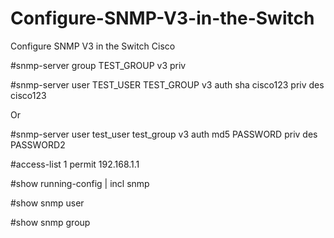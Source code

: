# Configure-SNMP-V3-in-the-Switch
Configure SNMP V3 in the Switch Cisco

#snmp-server group TEST_GROUP v3 priv

#snmp-server user TEST_USER TEST_GROUP v3 auth sha cisco123 priv des cisco123

Or

#snmp-server user test_user test_group v3 auth md5 PASSWORD priv des PASSWORD2


#access-list 1 permit 192.168.1.1

#show running-config | incl snmp

#show snmp user 

#show snmp group
